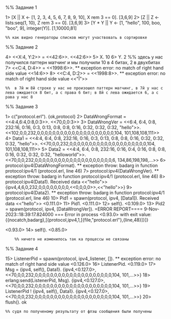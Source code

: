 %% Задание 1

1> [X || X <- [1, 2, 3, 4, 5, 6, 7, 8, 9, 10], X rem 3 == 0].
    [3,6,9]
2> [Z || Z <- lists:seq(1, 10), Z rem 3 == 0].
    [3,6,9]
3> [Y * Y || Y <- [1, "hello", 100, boo, "boo", 9], integer(Y)].
    [1,10000,81]

    %% как видно генераторы списков могут участвовать в сортировке

%% Задание 2

4> <<X:4, Y:2>> = <<42:6>>.
    <<42:6>>
5> X.
    10
6> Y.
    2
    %% здесь у нас получился паттерн матчинг и мы получили 10 в 4 битах, 2 в двухбитах
7> <<C:4, D:4>> = <<1998:6>>.
    ** exception error: no match of right hand side value <<14:6>>
8> <<C:4, D:2>> = <<1998:8>>.
    ** exception error: no match of right hand side value <<"Î">>

    %%  в 7й м 8й строке у нас не произошел паттерн матчинг, в 7й у нас с лева ожидается 8 бит, а с права 6 бит; в 8й с лева ожидается 6, а с рава у нас 8 

%% Задание 3

1> c("protocol.erl").
    {ok,protocol}
2> DataWrongFormat = <<4:4,6:4,0:8,0:3>>.
    <<70,0,0:3>>
3> DataWrongVer = <<6:4, 6:4, 0:8, 232:16, 0:16, 0:3, 0:13, 0:8, 0:8, 0:16, 0:32, 0:32, 0:32, "hello">>.
    <<102,0,0,232,0,0,0,0,0,0,0,0,0,0,0,0,0,0,0,0,0,0,0,0,104,
    101,108,108,111>>
4> Data1 = <<4:4, 6:4, 0:8, 232:16, 0:16, 0:3, 0:13, 0:8, 0:8, 0:16, 0:32, 0:32, 0:32, "hello">>.
    <<70,0,0,232,0,0,0,0,0,0,0,0,0,0,0,0,0,0,0,0,0,0,0,0,104,
    101,108,108,111>>
5> Data2 = <<4:4, 6:4, 0:8, 232:16, 0:16, 0:4, 0:16, 0:8, 0:8, 0:16, 0:32, 0:32, 0:32, "helloworld">>.
    <<70,0,0,232,0,0,0,0,0,0,0,0,0,0,0,0,0,0,0,0,0,0,0,0,6,
    134,86,198,198,...>>
6> protocol:ipv4(DataWrongFormat).
    ** exception throw: badarg
     in function  protocol:ipv4/1 (protocol.erl, line 46)
7> protocol:ipv4(DataWrongVer).
    ** exception throw: badarg
     in function  protocol:ipv4/1 (protocol.erl, line 46)
8> protocol:ipv4(Data1).
    Received data <<"hello">>
    {ipv4,4,6,0,232,0,0,0,0,0,0,0,0,<<0,0,0,0>>,<<"hello">>}
9> protocol:ipv4(Data2).
    ** exception throw: badarg
     in function  protocol:ipv4/1 (protocol.erl, line 46)
10> Pid1 = spawn(protocol, ipv4, [Data1]).
    Received data <<"hello">>
    <0.111.0>
11> Pid1.
    <0.111.0>
12> self().
    <0.109.0>
13>  Pid2 = spawn(protocol, ipv4, [DataWrongVer]).
=ERROR REPORT==== 9-Nov-2023::18:39:17.824000 ===
Error in process <0.93.0> with exit value:
{{nocatch,badarg},[{protocol,ipv4,1,[{file,"protocol.erl"},{line,48}]}]}

<0.93.0>
14> self().
    <0.85.0>

        %% ничего не изменилось так ка процессы не связаны

%% Задание 4

15> ListenerPid = spawn(protocol, ipv4_listener, []).
    ** exception error: no match of right hand side value <0.126.0>
16> ListenerPid.
    <0.119.0>
17> Msg = {ipv4, self(), Data1}.
    {ipv4,<0.127.0>,
      <<70,0,0,232,0,0,0,0,0,0,0,0,0,0,0,0,0,0,0,0,0,0,0,0,104,
        101,...>>}
18> erlang:send(ListenerPid, Msg).
    {ipv4,<0.127.0>,
      <<70,0,0,232,0,0,0,0,0,0,0,0,0,0,0,0,0,0,0,0,0,0,0,0,104,
        101,...>>}
19> ListenerPid ! {ipv4, self(),  Data1}.
    {ipv4,<0.127.0>,
      <<70,0,0,232,0,0,0,0,0,0,0,0,0,0,0,0,0,0,0,0,0,0,0,0,104,
        101,...>>}
20> flush().
    ok

    %% судя по полученому результату от флэш сообщения были получены